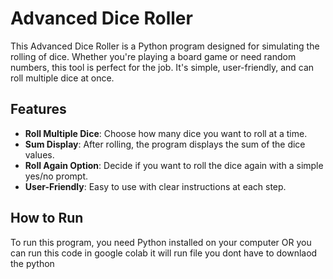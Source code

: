 # Advanced Dice Roller

This Advanced Dice Roller is a Python program designed for simulating the rolling of dice. Whether you're playing a board game or need random numbers, this tool is perfect for the job. It's simple, user-friendly, and can roll multiple dice at once.

## Features

- **Roll Multiple Dice**: Choose how many dice you want to roll at a time.
- **Sum Display**: After rolling, the program displays the sum of the dice values.
- **Roll Again Option**: Decide if you want to roll the dice again with a simple yes/no prompt.
- **User-Friendly**: Easy to use with clear instructions at each step.

## How to Run

To run this program, you need Python installed on your computer OR you can run this code in google colab it will run file you dont have to downlaod the python 
